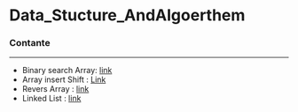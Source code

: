 # Data_Stucture_AndAlgoerthem

### Contante
<hr>

- Binary search Array: [link](Data_Stucture_AndAlgoerthem\array-binary-search\README.md)
- Array insert Shift : [Link](Data_Stucture_AndAlgoerthem\array-insert-shift\Readme.md) 
- Revers Array : [link](Data_Stucture_AndAlgoerthem\Revers-an-Array\Readme.md)
- Linked List : [link ](Data_Stucture_AndAlgoerthem\Linked_List\Linked_List\Readme.md)